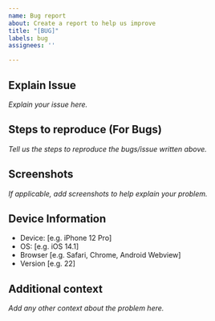 ```yaml
---
name: Bug report
about: Create a report to help us improve
title: "[BUG]"
labels: bug
assignees: ''

---
```


## Explain Issue

*Explain your issue here.*


## Steps to reproduce (For Bugs)

*Tell us the steps to reproduce the bugs/issue written above.*


## Screenshots
*If applicable, add screenshots to help explain your problem.*



## Device Information
 - Device: [e.g. iPhone 12 Pro]
 - OS: [e.g. iOS 14.1]
 - Browser [e.g. Safari, Chrome, Android Webview]
 - Version [e.g. 22]

## Additional context
*Add any other context about the problem here.*
